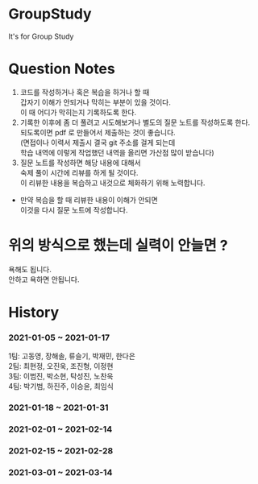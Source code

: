 # GroupStudy
It's for Group Study

# Question Notes
1. 코드를 작성하거나 혹은 복습을 하거나 할 때  
   갑자기 이해가 안되거나 막히는 부분이 있을 것이다.  
   이 때 어디가 막히는지 기록하도록 한다.  
2. 기록한 이후에 좀 더 풀려고 시도해보거나 별도의 질문 노트를 작성하도록 한다.  
   되도록이면 pdf 로 만들어서 제출하는 것이 좋습니다.  
   (면접이나 이력서 제출시 결국 git 주소를 걸게 되는데  
    학습 내역에 이렇게 작업했던 내역을 올리면 가산점 많이 받습니다)  
3. 질문 노트를 작성하면 해당 내용에 대해서  
   숙제 풀이 시간에 리뷰를 하게 될 것이다.  
   이 리뷰한 내용을 복습하고 내것으로 체화하기 위해 노력합니다.  

* 만약 복습을 할 때 리뷰한 내용이 이해가 안되면  
  이것을 다시 질문 노트에 작성합니다.  
   
# 위의 방식으로 했는데 실력이 안늘면 ?
욕해도 됩니다.  
안하고 욕하면 안됩니다.  

# History
### 2021-01-05 ~ 2021-01-17

1팀: 고동영, 장해솔, 류슬기, 박재민, 한다은  
2팀: 최현정, 오진욱, 조진형, 이정현  
3팀: 이범진, 박소현, 탁성진, 노찬욱  
4팀: 박기범, 하진주, 이승윤, 최임식  

### 2021-01-18 ~ 2021-01-31

### 2021-02-01 ~ 2021-02-14

### 2021-02-15 ~ 2021-02-28

### 2021-03-01 ~ 2021-03-14
